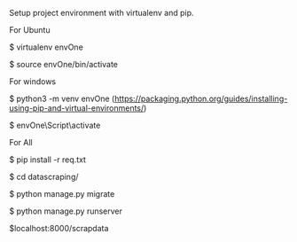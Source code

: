 Setup project environment with virtualenv and pip.

For Ubuntu

$ virtualenv envOne

$ source envOne/bin/activate


For windows

$ python3 -m venv envOne (https://packaging.python.org/guides/installing-using-pip-and-virtual-environments/)

$ envOne\Script\activate

For All

$ pip install -r req.txt

$ cd datascraping/

$ python manage.py migrate

$ python manage.py runserver

$localhost:8000/scrapdata